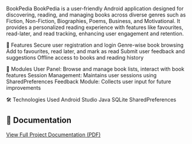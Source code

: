 BookPedia
BookPedia is a user-friendly Android application designed for discovering, reading, and managing books across diverse genres
such as Fiction, Non-Fiction, Biographies, Poems, Business, and Motivational. It provides a personalized reading experience with features like favourites, read-later, and read tracking, enhancing user engagement and retention.

🌟 Features
Secure user registration and login
Genre-wise book browsing
Add to favourites, read later, and mark as read
Submit user feedback and suggestions
Offline access to books and reading history

📂 Modules
User Panel: Browse and manage book lists, interact with book features
Session Management: Maintains user sessions using SharedPreferences
Feedback Module: Collects user input for future improvements

🛠 Technologies Used
Android Studio
Java
SQLite
SharedPreferences

## 📄 Documentation
[View Full Project Documentation (PDF)](BookPedia_Documentation.pdf)
